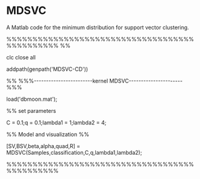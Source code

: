 # MDSVC
A Matlab code for the minimum  distribution  for support vector clustering.

%%%%%%%%%%%%%%%%%%%%%%%%%%%%%%%%%%%%%%%%%%%%%% %% 

clc
close all

addpath(genpath('MDSVC-CD'))


%% %%%------------------------kernel MDSVC----------------------%%%

load('dbmoon.mat');

%% set parameters 


C = 0.1;q = 0.1;lambda1 = 1;lambda2 = 4;


%% Model and visualization %%


[SV,BSV,beta,alpha,quad,R]  = MDSVC(Samples,classification,C,q,lambda1,lambda2);


%%%%%%%%%%%%%%%%%%%%%%%%%%%%%%%%%%%%%%%%%%%%%%

